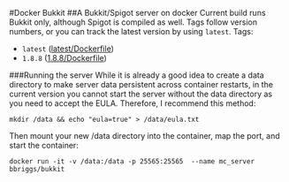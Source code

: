 #Docker Bukkit
##A Bukkit/Spigot server on docker
Current build runs Bukkit only, although Spigot is compiled as well.
Tags follow version numbers, or you can track the latest version by using `latest`.
Tags: 
* `latest` ([latest/Dockerfile](https://github.com/bbriggs/docker-bukkit/blob/latest/Dockerfile))
* `1.8.8`  ([1.8.8/Dockerfile](https://github.com/bbriggs/docker-bukkit/blob/1.8.8/Dockerfile))

###Running the server
While it is already a good idea to create a data directory to make server data persistent across container restarts, in the current version you cannot start the server without the data directory as you need to accept the EULA. Therefore, I recommend this method:

`mkdir /data && echo "eula=true" > /data/eula.txt`

Then mount your new /data directory into the container, map the port, and start the container:

`docker run -it -v /data:/data -p 25565:25565  --name mc_server bbriggs/bukkit` 